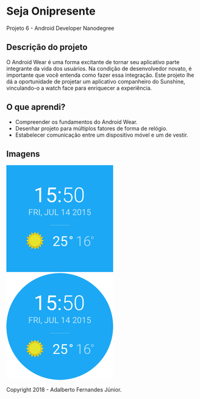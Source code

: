 # Seja Onipresente  #

Projeto 6 - Android Developer Nanodegree

## Descrição do projeto ##

O Android Wear é uma forma excitante de tornar seu aplicativo parte integrante da vida dos usuários. Na condição de desenvolvedor novato, é importante que você entenda como fazer essa integração. Este projeto lhe dá a oportunidade de projetar um aplicativo companheiro do Sunshine, vinculando-o a watch face para enriquecer a experiência.

## O que aprendi?
* Compreender os fundamentos do Android Wear.
* Desenhar projeto para múltiplos fatores de forma de relógio.
* Estabelecer comunicação entre um dispositivo móvel e um de vestir.

## Imagens ##
<img  src="https://raw.githubusercontent.com/adalbertofjr/Seja-Onipresente/master/app-images/preview_digital.png" width="280" height="280" />
<img  src="https://raw.githubusercontent.com/adalbertofjr/Seja-Onipresente/master/app-images/preview_digital_circular.png" width="280" height="280" />


Copyright 2018 - Adalberto Fernandes Júnior.